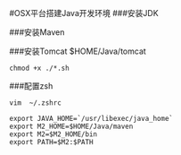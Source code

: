 #OSX平台搭建Java开发环境
###安装JDK

###安装Maven

###安装Tomcat
	$HOME/Java/tomcat

	chmod +x ./*.sh

###配置zsh
	
	vim  ~/.zshrc

	export JAVA_HOME=`/usr/libexec/java_home`
	export M2_HOME=$HOME/Java/maven
	export M2=$M2_HOME/bin
	export PATH=$M2:$PATH


